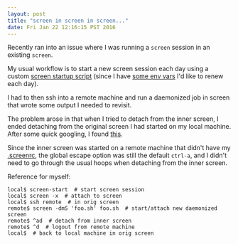 ```yaml
---
layout: post
title: "screen in screen in screen..."
date: Fri Jan 22 12:16:15 PST 2016
---
```


Recently ran into an issue where I was running a `screen` session in an
existing `screen`.

My usual workflow is to start a new screen session each day using a custom
[screen startup script](https://github.com/cadizm/bin/blob/master/screen-start)
(since I have [some env vars](https://github.com/cadizm/dotfiles/blob/master/aliases#L27-L28)
 I'd like to renew each day).

I had to then ssh into a remote machine and run a daemonized job in screen
that wrote some output I needed to revisit.

The problem arose in that when I tried to detach from the inner screen, I ended
detaching from the original screen I had started on my local machine. After
some quick googling, I found [this](http://stackoverflow.com/questions/12153996/how-to-detach-an-inner-screen-session).

Since the inner screen was started on a remote machine that didn't have my
[.screenrc](https://github.com/cadizm/dotfiles/blob/master/screenrc#L5), the
global escape option was still the default `ctrl-a`, and I didn't need to go
through the usual hoops when detaching from the inner screen.

Reference for myself:

```
local$ screen-start  # start screen session
local$ screen -x  # attach to screen
local$ ssh remote  # in orig screen
remote$ screen -dmS 'foo.sh' foo.sh  # start/attach new daemonized screen
remote$ ^ad  # detach from inner screen
remote$ ^d  # logout from remote machine
local$  # back to local machine in orig screen
```
